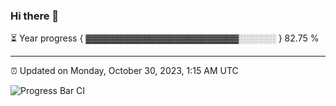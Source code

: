 ### Hi there 👋

⏳ Year progress { ▓▓▓▓▓▓▓▓▓▓▓▓▓▓▓▓▓▓▓▓▓▓▓▓░░░░░░ } 82.75 %

---

⏰ Updated on Monday, October 30, 2023, 1:15 AM UTC

![Progress Bar CI](https://github.com/arthurbuhl/arthurbuhl/workflows/Progress%20Bar%20CI/badge.svg)
